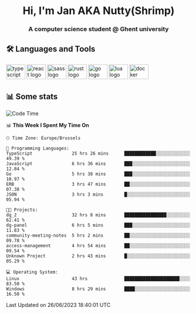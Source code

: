 <h1 align="center">Hi, I'm Jan AKA Nutty(Shrimp)</h1>
<h3 align="center">A computer science student @ Ghent university</h3>

<h2 align="left">🛠️ Languages and Tools</h2>

###

<div align="left">
  <img src="https://cdn.jsdelivr.net/gh/devicons/devicon/icons/typescript/typescript-original.svg" height="40" width="52" alt="typescript logo"  />
  <img src="https://cdn.jsdelivr.net/gh/devicons/devicon/icons/react/react-original.svg" height="40" width="52" alt="react logo"  />
  <img src="https://cdn.jsdelivr.net/gh/devicons/devicon/icons/sass/sass-original.svg" height="40" width="52" alt="sass logo"  />
  <img src="https://cdn.jsdelivr.net/gh/devicons/devicon/icons/rust/rust-plain.svg" height="40" width="52" alt="rust logo"  />
  <img src="https://cdn.jsdelivr.net/gh/devicons/devicon/icons/go/go-original.svg" height="40" width="52" alt="go logo"  />
  <img src="https://cdn.jsdelivr.net/gh/devicons/devicon/icons/lua/lua-original.svg" height="40" width="52" alt="lua logo"  />
  <img src="https://cdn.jsdelivr.net/gh/devicons/devicon/icons/docker/docker-original.svg" height="40" width="52" alt="docker logo"  />
</div>

<h2>📊 Some stats</h2>

<!--START_SECTION:waka-->
![Code Time](http://img.shields.io/badge/Code%20Time-3%2C383%20hrs%2021%20mins-blue)

📊 **This Week I Spent My Time On** 

```text
🕑︎ Time Zone: Europe/Brussels

💬 Programming Languages: 
TypeScript               25 hrs 26 mins      ████████████░░░░░░░░░░░░░   49.39 % 
JavaScript               6 hrs 36 mins       ███░░░░░░░░░░░░░░░░░░░░░░   12.84 % 
Go                       5 hrs 38 mins       ███░░░░░░░░░░░░░░░░░░░░░░   10.97 % 
ERB                      3 hrs 47 mins       ██░░░░░░░░░░░░░░░░░░░░░░░   07.38 % 
JSON                     3 hrs 3 mins        █░░░░░░░░░░░░░░░░░░░░░░░░   05.94 % 

🐱‍💻 Projects: 
dg_2                     32 hrs 8 mins       ████████████████░░░░░░░░░   62.41 % 
dg-panel                 6 hrs 5 mins        ███░░░░░░░░░░░░░░░░░░░░░░   11.83 % 
community-meeting-notes  5 hrs 2 mins        ██░░░░░░░░░░░░░░░░░░░░░░░   09.78 % 
access-management        4 hrs 54 mins       ██░░░░░░░░░░░░░░░░░░░░░░░   09.54 % 
Unknown Project          2 hrs 43 mins       █░░░░░░░░░░░░░░░░░░░░░░░░   05.29 % 

💻 Operating System: 
Linux                    43 hrs              █████████████████████░░░░   83.50 % 
Windows                  8 hrs 29 mins       ████░░░░░░░░░░░░░░░░░░░░░   16.50 % 
```


 Last Updated on 26/06/2023 18:40:01 UTC
<!--END_SECTION:waka-->
